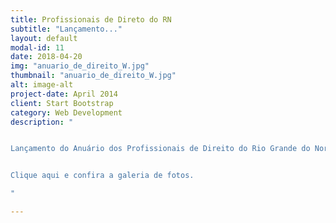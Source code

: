 ```yaml
---
title: Profissionais de Direto do RN
subtitle: "Lançamento..."
layout: default
modal-id: 11
date: 2018-04-20
img: "anuario_de_direito_W.jpg"
thumbnail: "anuario_de_direito_W.jpg"
alt: image-alt
project-date: April 2014
client: Start Bootstrap
category: Web Development
description: "


Lançamento do Anuário dos Profissionais de Direito do Rio Grande do Norte que aconteceu  no Rv Versailles Tirol,  com  apresentação do colunista Toinho Silveira . A publicação servirá de memória jurídica, com finalidade de contribuir para que o Direito seja exercido de forma ética, mas acima  de tudo, constituir-se em  um  importante  documento  histórico  e  uma  fonte  de  consulta  aos  profissionais  e  estudantes ligados aos setores jurídicos e toda a sociedade de forma geral.<br><br>


Clique aqui e confira a galeria de fotos.

"

---
```


